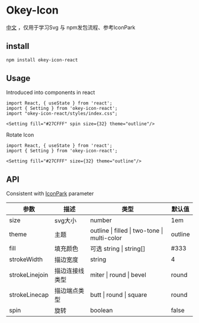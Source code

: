 # Okey-Icon

[中文](./README.zh-CN.md) ，仅用于学习Svg 与 npm发包流程、参考IconPark


## install

```bash
npm install okey-icon-react

```


## Usage

Introduced into components in react

```tsx
import React, { useState } from 'react';
import { Setting } from 'okey-icon-react';
import "okey-icon-react/styles/index.css";

<Setting fill="#27CFFF" spin size={32} theme="outline"/>
```

Rotate Icon
```tsx
import React, { useState } from 'react';
import { Setting } from 'okey-icon-react';
  
<Setting fill="#27CFFF" size={32} theme="outline"/>
```

## API


  Consistent with [IconPark](https://iconpark.oceanengine.com/) parameter


|   参数   |   描述   |   类型   |   默认值   |
| ---- | ---- | ---- | ---- |
| size | svg大小 |   number   |   1em   |
|   theme   |   主题   |   outline \| filled \| two-tone \| multi-color   |   outline   |
|   fill   |   填充颜色   |   可选 string \| string[]   |   #333   |
|   strokeWidth   |   描边宽度   |   string   |   4   |
|   strokeLinejoin   |   描边连接线类型   |   miter \| round \| bevel   |   round   |
|   strokeLinecap   |   描边端点类型   |   butt \| round \| square   |   round   |
|   spin   |   旋转   |   boolean   |   false   |
